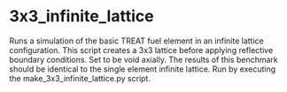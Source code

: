 # 3x3_infinite_lattice

Runs a simulation of the basic TREAT fuel element in an infinite lattice configuration. This script creates a 3x3 lattice before
applying reflective boundary conditions. Set to be void axially. The results of this benchmark should be identical to the single
element infinite lattice. Run by executing the make_3x3_infinite_lattice.py script.
